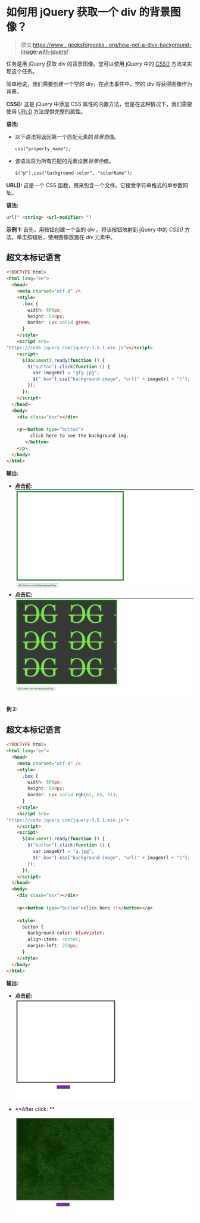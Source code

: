 # 如何用 jQuery 获取一个 div 的背景图像？

> 原文:[https://www . geeksforgeeks . org/how-get-a-divs-background-image-with-jquery/](https://www.geeksforgeeks.org/how-to-get-a-divs-background-image-with-jquery/)

任务是用 jQuery 获取 div 的背景图像。您可以使用 jQuery 中的 [CSS()](https://www.geeksforgeeks.org/jquery-css-method/) 方法来实现这个任务。

简单地说，我们需要创建一个空的 div，在点击事件中，空的 div 将获得图像作为背景。

**CSS():** 这是 jQuery 中添加 CSS 属性的内置方法，但是在这种情况下，我们需要使用 [URL()](https://www.geeksforgeeks.org/get-the-current-url-using-jquery/) 方法提供完整的属性。

**语法:**

*   以下语法将返回第一个匹配元素的*背景色*值。

    ```html
    css("property_name");
    ```

*   该语法将为所有匹配的元素设置*背景色*值。

    ```html
    $("p").css("background-color", "colorName");
    ```

**URL():** 这是一个 CSS 函数，用来包含一个文件。它接受字符串格式的单参数网址。

**语法:**

```html
url(" <string> <url-modifier> ")
```

**示例 1:** 首先，用按钮创建一个空的 *div* 。将该按钮映射到 jQuery 中的 *CSS()* 方法。单击按钮后，使用图像放置在 *div* 元素中。

## 超文本标记语言

```html
<!DOCTYPE html>
<html lang="en">
  <head>
    <meta charset="utf-8" />
    <style>
      .box {
        width: 600px;
        height: 500px;
        border: 6px solid green;
      }
    </style>
    <script src=
"https://code.jquery.com/jquery-3.5.1.min.js"></script>
    <script>
      $(document).ready(function () {
        $("button").click(function () {
          var imageUrl = "gfg.jpg";
          $(".box").css("background-image", "url(" + imageUrl + ")");
        });
      });
    </script>
  </head>
  <body>
    <div class="box"></div>

    <p><button type="button">
         click here to see the background img.
       </button>
    </p>
  </body>
</html>
```

**输出:**

*   **点击前:**
    ![](img/f93f1cd5f91ba6033b0c63f04e1b6ba9.png)
*   **点击后:**
    ![](img/0303d312b8fccd4caf608fac74efbc8e.png)

**例 2:**

## 超文本标记语言

```html
<!DOCTYPE html>
<html lang="en">
  <head>
    <meta charset="utf-8" />
    <style>
      .box {
        width: 600px;
        height: 500px;
        border: 6px solid rgb(61, 65, 61);
      }
    </style>
    <script src=
"https://code.jquery.com/jquery-3.5.1.min.js">
    </script>
    <script>
      $(document).ready(function () {
        $("button").click(function () {
          var imageUrl = "g.jpg";
          $(".box").css("background-image", "url(" + imageUrl + ")");
        });
      });
    </script>
  </head>
  <body>
    <div class="box"></div>

    <p><button type="button">click here !!</button></p>

    <style>
      button {
        background-color: blueviolet;
        align-items: center;
        margin-left: 250px;
      }
    </style>
  </body>
</html>
```

**输出:**

*   **点击前:**
    ![](img/a55a057e4da77ae25f2e1405afaefa0c.png)

*   **After click: **

    ![](img/3d477fac670533f59a96179ebb22bdce.png)